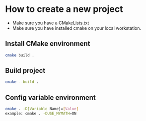 # How to create a new project

* Make sure you have a CMakeLists.txt
* Make sure you have installed cmake on your local workstation.

## Install CMake environment
```bash
cmake build .
```
## Build project
```bash
cmake --build .
```

## Config variable environment
```bash
cmake . -D[Variable Name]=[Value]
example: cmake . -DUSE_MYMATH=ON
```